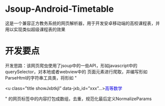 # Jsoup-Android-Timetable
这是一个兼容正方教务系统的网页解析器，用于开发安卓移动端的高校课程表，并用以实现类似超级课程表的效果
# 开发要点
开发思路：该网页爬虫使用了jsoup中的一些API，形如javascript中的querySelector，对本地或者webview中的
页面元素进行爬取，并编写形如ParseHtml的字符串工具类，将形如
"<p><u class=”title showJxbtkjl” data-jxb_id=”xxx”...><font color=”blue”>高等数学</font></u></p>"
的网页标签中的内容打包成数组，去重，规范化最后定义NormalizeParams

